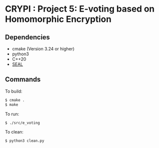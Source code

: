 # CRYPI : Project 5: E-voting based on Homomorphic Encryption

## Dependencies

- cmake (Version 3.24 or higher)
- python3
- C++20
- [SEAL](https://github.com/microsoft/SEAL)

## Commands

To build:

```bash
$ cmake .
$ make
```

To run:

```bash
$ ./src/e_voting
```

To clean:

```bash
$ python3 clean.py
```
